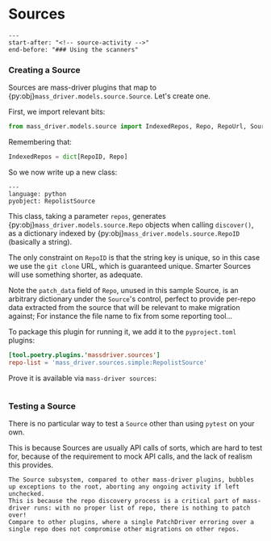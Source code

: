 # Sources

```{include} ../../README.md
---
start-after: "<!-- source-activity -->"
end-before: "### Using the scanners"
```

### Creating a Source

Sources are mass-driver plugins that map to
{py:obj}`mass_driver.models.source.Source`. Let's create one.

First, we import relevant bits:

```python
from mass_driver.models.source import IndexedRepos, Repo, RepoUrl, Source
```
Remembering that:

```python
IndexedRepos = dict[RepoID, Repo]
```

So we now write up a new class:

```{literalinclude} ../../src/mass_driver/sources/simple.py
---
language: python
pyobject: RepolistSource
```

This class, taking a parameter `repos`, generates
{py:obj}`mass_driver.models.source.Repo` objects when calling `discover()`, as a
dictionary indexed by {py:obj}`mass_driver.models.source.RepoID` (basically a
string).

The only constraint on `RepoID` is that the string key is unique, so in this
case we use the `git clone` URL, which is guaranteed unique. Smarter Sources
will use something shorter, as adequate.

Note the `patch_data` field of `Repo`, unused in this sample Source, is an
arbitrary dictionary under the `Source`'s control, perfect to provide per-repo
data extracted from the source that will be relevant to make migration against;
For instance the file name to fix from some reporting tool...

To package this plugin for running it, we add it to the `pyproject.toml`
plugins:

```toml
[tool.poetry.plugins.'massdriver.sources']
repo-list = 'mass_driver.sources.simple:RepolistSource'
```

Prove it is available via `mass-driver sources`:

```{program-output} poetry run mass-driver sources
```

### Testing a Source

There is no particular way to test a `Source` other than using `pytest` on your
own.

This is because Sources are usually API calls of sorts, which are hard to test
for, because of the requirement to mock API calls, and the lack of realism this
provides.


```{warning}
The Source subsystem, compared to other mass-driver plugins, bubbles up exceptions to the root, aborting any ongoing activity if left unchecked.
This is because the repo discovery process is a critical part of mass-driver runs: with no proper list of repo, there is nothing to patch over!
Compare to other plugins, where a single PatchDriver erroring over a single repo does not compromise other migrations on other repos.
```
